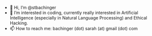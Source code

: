 - 👋 Hi, I’m @stbachinger
- 👀 I’m interested in coding, currently really interested in Artificial Intelligence (especially in Natural Language Processing) and Ethical Hacking.
- 📫 How to reach me: bachinger (dot) sarah (at) gmail (dot) com
<!---- 💞️ I’m looking to collaborate on ...


stbachinger/stbachinger is a ✨ special ✨ repository because its `README.md` (this file) appears on your GitHub profile.
You can click the Preview link to take a look at your changes.
--->
